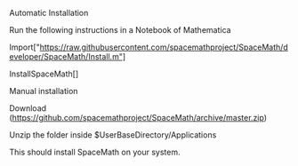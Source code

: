 Automatic Installation

Run the following instructions in a Notebook of Mathematica

Import["https://raw.githubusercontent.com/spacemathproject/SpaceMath/developer/SpaceMath/Install.m"]

InstallSpaceMath[]

Manual installation

Download (https://github.com/spacemathproject/SpaceMath/archive/master.zip)

Unzip the folder inside $UserBaseDirectory/Applications

This should install SpaceMath on your system.
